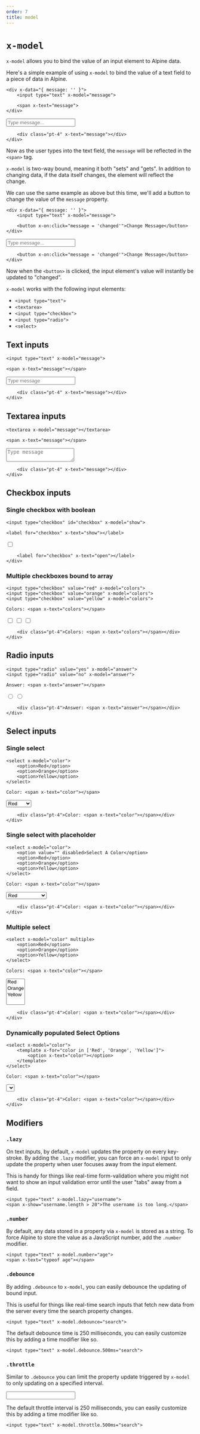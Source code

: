 ```yaml
---
order: 7
title: model
---
```


# `x-model`

`x-model` allows you to bind the value of an input element to Alpine data.

Here's a simple example of using `x-model` to bind the value of a text field to a piece of data in Alpine.

```alpine
<div x-data="{ message: '' }">
    <input type="text" x-model="message">

    <span x-text="message">
</div>
```

<!-- START_VERBATIM -->
<div class="demo">
    <div x-data="{ message: '' }">
        <input type="text" x-model="message" placeholder="Type message...">

        <div class="pt-4" x-text="message"></div>
    </div>
</div>
<!-- END_VERBATIM -->


Now as the user types into the text field, the `message` will be reflected in the `<span>` tag.

`x-model` is two-way bound, meaning it both "sets" and "gets". In addition to changing data, if the data itself changes, the element will reflect the change.


We can use the same example as above but this time, we'll add a button to change the value of the `message` property.

```alpine
<div x-data="{ message: '' }">
    <input type="text" x-model="message">

    <button x-on:click="message = 'changed'">Change Message</button>
</div>
```

<!-- START_VERBATIM -->
<div class="demo">
    <div x-data="{ message: '' }">
        <input type="text" x-model="message" placeholder="Type message...">

        <button x-on:click="message = 'changed'">Change Message</button>
    </div>
</div>
<!-- END_VERBATIM -->

Now when the `<button>` is clicked, the input element's value will instantly be updated to "changed".

`x-model` works with the following input elements:

* `<input type="text">`
* `<textarea>`
* `<input type="checkbox">`
* `<input type="radio">`
* `<select>`

<a name="text-inputs"></a>
## Text inputs

```alpine
<input type="text" x-model="message">

<span x-text="message"></span>
```

<!-- START_VERBATIM -->
<div class="demo">
    <div x-data="{ message: '' }">
        <input type="text" x-model="message" placeholder="Type message">

        <div class="pt-4" x-text="message"></div>
    </div>
</div>
<!-- END_VERBATIM -->

<a name="textarea-inputs"></a>
## Textarea inputs

```alpine
<textarea x-model="message"></textarea>

<span x-text="message"></span>
```

<!-- START_VERBATIM -->
<div class="demo">
    <div x-data="{ message: '' }">
        <textarea x-model="message" placeholder="Type message"></textarea>

        <div class="pt-4" x-text="message"></div>
    </div>
</div>
<!-- END_VERBATIM -->

<a name="checkbox-inputs"></a>
## Checkbox inputs

<a name="single-checkbox-with-boolean"></a>
### Single checkbox with boolean

```alpine
<input type="checkbox" id="checkbox" x-model="show">

<label for="checkbox" x-text="show"></label>
```

<!-- START_VERBATIM -->
<div class="demo">
    <div x-data="{ open: '' }">
        <input type="checkbox" id="checkbox" x-model="open">

        <label for="checkbox" x-text="open"></label>
    </div>
</div>
<!-- END_VERBATIM -->

<a name="multiple-checkboxes-bound-to-array"></a>
### Multiple checkboxes bound to array

```alpine
<input type="checkbox" value="red" x-model="colors">
<input type="checkbox" value="orange" x-model="colors">
<input type="checkbox" value="yellow" x-model="colors">

Colors: <span x-text="colors"></span>
```

<!-- START_VERBATIM -->
<div class="demo">
    <div x-data="{ colors: [] }">
        <input type="checkbox" value="red" x-model="colors">
        <input type="checkbox" value="orange" x-model="colors">
        <input type="checkbox" value="yellow" x-model="colors">

        <div class="pt-4">Colors: <span x-text="colors"></span></div>
    </div>
</div>
<!-- END_VERBATIM -->

<a name="radio-inputs"></a>
## Radio inputs

```alpine
<input type="radio" value="yes" x-model="answer">
<input type="radio" value="no" x-model="answer">

Answer: <span x-text="answer"></span>
```

<!-- START_VERBATIM -->
<div class="demo">
    <div x-data="{ answer: '' }">
        <input type="radio" value="yes" x-model="answer">
        <input type="radio" value="no" x-model="answer">

        <div class="pt-4">Answer: <span x-text="answer"></span></div>
    </div>
</div>
<!-- END_VERBATIM -->

<a name="select-inputs"></a>
## Select inputs


<a name="single-select"></a>
### Single select

```alpine
<select x-model="color">
    <option>Red</option>
    <option>Orange</option>
    <option>Yellow</option>
</select>

Color: <span x-text="color"></span>
```

<!-- START_VERBATIM -->
<div class="demo">
    <div x-data="{ color: '' }">
        <select x-model="color">
            <option>Red</option>
            <option>Orange</option>
            <option>Yellow</option>
        </select>

        <div class="pt-4">Color: <span x-text="color"></span></div>
    </div>
</div>
<!-- END_VERBATIM -->

<a name="single-select-with-placeholder"></a>
### Single select with placeholder

```alpine
<select x-model="color">
    <option value="" disabled>Select A Color</option>
    <option>Red</option>
    <option>Orange</option>
    <option>Yellow</option>
</select>

Color: <span x-text="color"></span>
```


<!-- START_VERBATIM -->
<div class="demo">
    <div x-data="{ color: '' }">
        <select x-model="color">
            <option value="" disabled>Select A Color</option>
            <option>Red</option>
            <option>Orange</option>
            <option>Yellow</option>
        </select>

        <div class="pt-4">Color: <span x-text="color"></span></div>
    </div>
</div>
<!-- END_VERBATIM -->

<a name="multiple-select"></a>
### Multiple select

```alpine
<select x-model="color" multiple>
    <option>Red</option>
    <option>Orange</option>
    <option>Yellow</option>
</select>

Colors: <span x-text="color"></span>
```

<!-- START_VERBATIM -->
<div class="demo">
    <div x-data="{ color: '' }">
        <select x-model="color" multiple>
            <option>Red</option>
            <option>Orange</option>
            <option>Yellow</option>
        </select>

        <div class="pt-4">Color: <span x-text="color"></span></div>
    </div>
</div>
<!-- END_VERBATIM -->

<a name="dynamically-populated-select-options"></a>
### Dynamically populated Select Options

```alpine
<select x-model="color">
    <template x-for="color in ['Red', 'Orange', 'Yellow']">
        <option x-text="color"></option>
    </template>
</select>

Color: <span x-text="color"></span>
```

<!-- START_VERBATIM -->
<div class="demo">
    <div x-data="{ color: '' }">
        <select x-model="color">
            <template x-for="color in ['Red', 'Orange', 'Yellow']">
                <option x-text="color"></option>
            </template>
        </select>

        <div class="pt-4">Color: <span x-text="color"></span></div>
    </div>
</div>
<!-- END_VERBATIM -->

<a name="modifiers"></a>
## Modifiers

<a name="lazy"></a>
### `.lazy`

On text inputs, by default, `x-model` updates the property on every key-stroke. By adding the `.lazy` modifier, you can force an `x-model` input to only update the property when user focuses away from the input element.

This is handy for things like real-time form-validation where you might not want to show an input validation error until the user "tabs" away from a field.

```alpine
<input type="text" x-model.lazy="username">
<span x-show="username.length > 20">The username is too long.</span>
```

<a name="number"></a>
### `.number`

By default, any data stored in a property via `x-model` is stored as a string. To force Alpine to store the value as a JavaScript number, add the `.number` modifier.

```alpine
<input type="text" x-model.number="age">
<span x-text="typeof age"></span>
```

<a name="debounce"></a>
### `.debounce`

By adding `.debounce` to `x-model`, you can easily debounce the updating of bound input.

This is useful for things like real-time search inputs that fetch new data from the server every time the search property changes.

```alpine
<input type="text" x-model.debounce="search">
```

The default debounce time is 250 milliseconds, you can easily customize this by adding a time modifier like so.

```alpine
<input type="text" x-model.debounce.500ms="search">
```

<a name="throttle"></a>
### `.throttle`

Similar to `.debounce` you can limit the property update triggered by `x-model` to only updating on a specified interval.

<input type="text" x-model.throttle="search">

The default throttle interval is 250 milliseconds, you can easily customize this by adding a time modifier like so.

```alpine
<input type="text" x-model.throttle.500ms="search">
```
